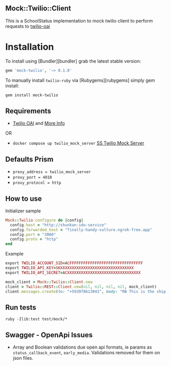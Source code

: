 ## Mock::Twilio::Client

This is a SchoolStatus implementation to mock twilio client to perform requests to  [twilio-oai](https://github.com/twilio/twilio-oai)


# Installation

To install using [Bundler][bundler] grab the latest stable version:

```ruby
gem 'mock-twilio', '~> 0.1.0'
```

To manually install `twilio-ruby` via [Rubygems][rubygems] simply gem install:

```bash
gem install mock-twilio
```

## Requirements
- [Twilio OAI](https://github.com/twilio/twilio-oai) and [More Info](https://www.twilio.com/en-us/blog/introducing-twilios-openapi-specification-ga)

OR

- `docker compose up twilio_mock_server` [SS Twilio Mock Server](https://github.com/schoolstatus/twilio_mock_server)

## Defaults Prism

- `proxy_address = twilio_mock_server`
- `proxy_port = 4010`
- `proxy_protocol = http`

## How to use
Initializer sample
```ruby
Mock::Twilio.configure do |config|
  config.host = "http://shunkan-ido-service"
  config.forwarded_host = "finally-handy-vulture.ngrok-free.app"
  config.port = "3000"
  config.proto = "http"
end

```

Example
```ruby
export TWILIO_ACCOUNT_SID=ACFFFFFFFFFFFFFFFFFFFFFFFFFFFFFFFF
export TWILIO_API_KEY=SKXXXXXXXXXXXXXXXXXXXXXXXXXXXXXXXX
export TWILIO_API_SECRET=ACXXXXXXXXXXXXXXXXXXXXXXXXXXXXXXXX

mock_client = Mock::Twilio::Client.new
client = Twilio::REST::Client.new(nil, nil, nil, nil, mock_client)
client.messages.create(to: "+593978613041", body: "RB This is the ship that made the Kesssssel Run in fourteen parsecs?", from: "+13212855389")
```

## Run tests
```unix
ruby -Ilib:test test/mock/*
```

## Swagger - OpenApi Issues

- Array and Boolean validations due open api formats, ie params as `status_callback_event`, `early_media`. Validations removed for them on json files.

